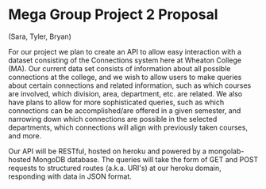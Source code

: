 # Mega Group Project 2 Proposal
(Sara, Tyler, Bryan)

For our project we plan to create an API to allow easy interaction with a dataset consisting of the Connections system here at Wheaton College (MA). Our current data set consists of information about all possible connections at the college, and we wish to allow users to make queries about certain connections and related information, such as which courses are involved, which division, area, department, etc. are related. We also have plans to allow for more sophisticated queries, such as which connections can be accomplished/are offered in a given semester, and narrowing down which connections are possible in the selected departments, which connections will align with previously taken courses, and more.

Our API will be RESTful, hosted on heroku and powered by a mongolab-hosted MongoDB database. The queries will take the form of GET and POST requests to structured routes (a.k.a. URI's) at our heroku domain, responding with data in JSON format.